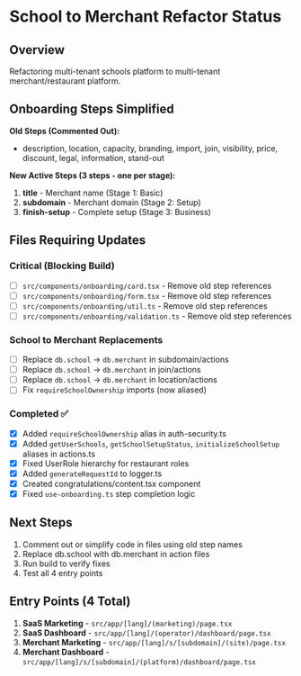 # School to Merchant Refactor Status

## Overview
Refactoring multi-tenant schools platform to multi-tenant merchant/restaurant platform.

## Onboarding Steps Simplified
**Old Steps (Commented Out):**
- description, location, capacity, branding, import, join, visibility, price, discount, legal, information, stand-out

**New Active Steps (3 steps - one per stage):**
1. **title** - Merchant name (Stage 1: Basic)
2. **subdomain** - Merchant domain (Stage 2: Setup)
3. **finish-setup** - Complete setup (Stage 3: Business)

## Files Requiring Updates

### Critical (Blocking Build)
- [ ] `src/components/onboarding/card.tsx` - Remove old step references
- [ ] `src/components/onboarding/form.tsx` - Remove old step references
- [ ] `src/components/onboarding/util.ts` - Remove old step references
- [ ] `src/components/onboarding/validation.ts` - Remove old step references

### School to Merchant Replacements
- [ ] Replace `db.school` → `db.merchant` in subdomain/actions
- [ ] Replace `db.school` → `db.merchant` in join/actions
- [ ] Replace `db.school` → `db.merchant` in location/actions
- [ ] Fix `requireSchoolOwnership` imports (now aliased)

### Completed ✅
- [x] Added `requireSchoolOwnership` alias in auth-security.ts
- [x] Added `getUserSchools`, `getSchoolSetupStatus`, `initializeSchoolSetup` aliases in actions.ts
- [x] Fixed UserRole hierarchy for restaurant roles
- [x] Added `generateRequestId` to logger.ts
- [x] Created congratulations/content.tsx component
- [x] Fixed `use-onboarding.ts` step completion logic

## Next Steps
1. Comment out or simplify code in files using old step names
2. Replace db.school with db.merchant in action files
3. Run build to verify fixes
4. Test all 4 entry points

## Entry Points (4 Total)
1. **SaaS Marketing** - `src/app/[lang]/(marketing)/page.tsx`
2. **SaaS Dashboard** - `src/app/[lang]/(operator)/dashboard/page.tsx`
3. **Merchant Marketing** - `src/app/[lang]/s/[subdomain]/(site)/page.tsx`
4. **Merchant Dashboard** - `src/app/[lang]/s/[subdomain]/(platform)/dashboard/page.tsx`
